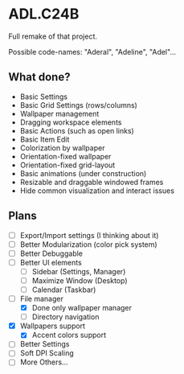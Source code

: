 # ADL.C24B

Full remake of that project.

Possible code-names: "Aderal", "Adeline", "Adel"...

## What done?

- Basic Settings
- Basic Grid Settings (rows/columns)
- Wallpaper management
- Dragging workspace elements
- Basic Actions (such as open links)
- Basic Item Edit
- Colorization by wallpaper
- Orientation-fixed wallpaper
- Orientation-fixed grid-layout
- Basic animations (under construction)
- Resizable and draggable windowed frames
- Hide common visualization and interact issues

## Plans

- [ ] Export/Import settings (I thinking about it)
- [ ] Better Modularization (color pick system)
- [ ] Better Debuggable
- [ ] Better UI elements
  - [ ] Sidebar (Settings, Manager)
  - [ ] Maximize Window (Desktop)
  - [ ] Calendar (Taskbar)
- [ ] File manager
  - [x] Done only wallpaper manager
  - [ ] Directory navigation
- [x] Wallpapers support
  - [x] Accent colors support
- [ ] Better Settings
- [ ] Soft DPI Scaling
- [ ] More Others...
